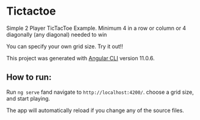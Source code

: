 # Tictactoe

Simple 2 Player TicTacToe Example. 
Minimum 4 in a row or column or 4 diagonally (any diagonal) needed to win

You can specify your own grid size.
Try it out!!

This project was generated with [Angular CLI](https://github.com/angular/angular-cli) version 11.0.6.

## How to run:

Run `ng serve` fand navigate to `http://localhost:4200/`. 
choose a grid size, and start playing.

The app will automatically reload if you change any of the source files.
